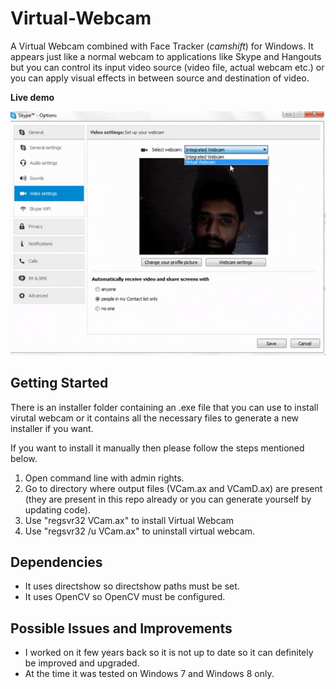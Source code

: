 # Virtual-Webcam

A Virtual Webcam combined with Face Tracker (_camshift_) for Windows. It appears just like a normal webcam to applications like Skype and Hangouts but you can control its input video source (video file, actual webcam etc.) or you can apply visual effects in between source and destination of video. 

**Live demo**

![demo](animated.gif)

## Getting Started

There is an installer folder containing an .exe file that you can use to install virutal webcam or it contains all the necessary files to generate a new installer if you want.

If you want to install it manually then please follow the steps mentioned below.

1. Open command line with admin rights.
2. Go to directory where output files (VCam.ax and VCamD.ax) are present (they are present in this repo already or you can generate yourself by updating code).
3. Use "regsvr32 VCam.ax" to install Virtual Webcam
4. Use "regsvr32 /u VCam.ax" to uninstall virtual webcam.

## Dependencies 

- It uses directshow so directshow paths must be set.
- It uses OpenCV so OpenCV must be configured.

## Possible Issues and Improvements

- I worked on it few years back so it is not up to date so it can definitely be improved and upgraded.
- At the time it was tested on Windows 7 and Windows 8 only.
